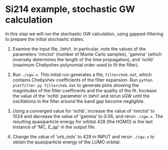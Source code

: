 # Si214 example, stochastic GW calculation

In this step we will run the stochastic GW calculation, using gapped-filtering
to prepare the initial stochastic states.

1. Examine the input file, `INPUT`. In particular, note the values of the
   parameters 'nmctot' (number of Monte Carlo samples), 'gamma' (which
   inversely determines the length of the time propagation), and 'nchb'
   (maximum Chebyshev polynomial order used to fit the filter).

2. Run `./sgw.x`. This initial run generates a file, `filtercheb.dat`, which
   contains Chebyshev coefficients of the filter expansion. Run
   `python plotfilter.py filtercheb.dat` to generate plots showing the
   magnitudes of the filter coefficents and the quality of the fit. Increase
   the value of the 'nchb' parameter in `INPUT` and rerun sGW until the
   oscillations in the filter around the band gap become negligible.

3. Using a converged value for 'nchb', increase the value of 'nmctot' to 1024
   and decrease the value of 'gamma' to 0.06, and rerun `./sgw.x`. The
   resulting quasiparticle energy for orbital 428 (the HOMO) is the last
   instance of 'MC, E_qp' in the output file.

4. Change the value of 'orb_indx' to 429 in INPUT and rerun `./sgw.x` to obtain
   the quasiparticle energy of the LUMO orbital.
